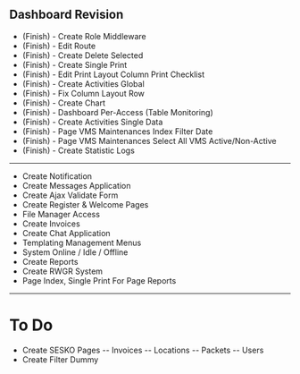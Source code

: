 ## Dashboard Revision

- (Finish) - Create Role Middleware
- (Finish) - Edit Route
- (Finish) - Create Delete Selected
- (Finish) - Create Single Print
- (Finish) - Edit Print Layout Column Print Checklist
- (Finish) - Create Activities Global
- (Finish) - Fix Column Layout Row
- (Finish) - Create Chart
- (Finish) - Dashboard Per-Access (Table Monitoring)
- (Finish) - Create Activities Single Data
- (Finish) - Page VMS Maintenances Index Filter Date
- (Finish) - Page VMS Maintenances Select All VMS Active/Non-Active
- (Finish) - Create Statistic Logs
--------------------------------------------------
- Create Notification
- Create Messages Application
- Create Ajax Validate Form
- Create Register & Welcome Pages
- File Manager Access
- Create Invoices
- Create Chat Application
- Templating Management Menus
- System Online / Idle / Offline
- Create Reports
- Create RWGR System
- Page Index, Single Print For Page Reports
--------------------------------------------------
# To Do
- Create SESKO Pages
  -- Invoices
  -- Locations
  -- Packets
  -- Users
- Create Filter Dummy

